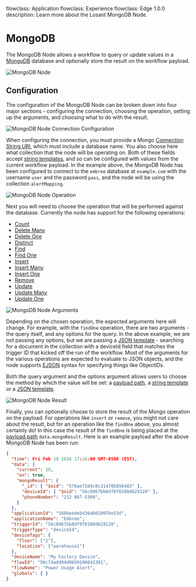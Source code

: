 flowclass: Application
flowclass: Experience
flowclass: Edge 1.0.0
description: Learn more about the Losant MongoDB Node.

# MongoDB

The MongoDB Node allows a workflow to query or update values in a [MongoDB](https://www.mongodb.com/) database and optionally store the result on the workflow payload.

![MongoDB Node](/images/workflows/data/mongodb-node.png "MongoDB Node")

## Configuration

The configuration of the MongoDB Node can be broken down into four major sections - configuring the connection, choosing the operation, setting up the arguments, and choosing what to do with the result.

![MongoDB Node Connection Configuration](/images/workflows/data/mongodb-node-connection.png "MongoDB Node Connection Configuration")

When configuring the connection, you must provide a Mongo [Connection String URI](https://docs.mongodb.com/manual/reference/connection-string/), which must include a database name. You also choose here what collection that the node will be operating on. Both of these fields accept [string templates](/workflows/accessing-payload-data/#string-templates), and so can be configured with values from the current workflow payload. In the example above, the MongoDB Node has been configured to connect to the `embree` database at `example.com` with the username `user` and the password `pass`, and the node will be using the collection `alertMapping`.

![MongoDB Node Operation](/images/workflows/data/mongodb-node-operation.png "MongoDB Node Operation")

Next you will need to choose the operation that will be performed against the database. Currently the node has support for the following operations:

* [Count](http://mongodb.github.io/node-mongodb-native/2.0/api/Collection.html#count)
* [Delete Many](http://mongodb.github.io/node-mongodb-native/2.0/api/Collection.html#deleteMany)
* [Delete One](http://mongodb.github.io/node-mongodb-native/2.0/api/Collection.html#deleteOne)
* [Distinct](http://mongodb.github.io/node-mongodb-native/2.0/api/Collection.html#distinct)
* [Find](http://mongodb.github.io/node-mongodb-native/2.0/api/Collection.html#find)
* [Find One](http://mongodb.github.io/node-mongodb-native/2.0/api/Collection.html#findOne)
* [Insert](http://mongodb.github.io/node-mongodb-native/2.0/api/Collection.html#insert)
* [Insert Many](http://mongodb.github.io/node-mongodb-native/2.0/api/Collection.html#insertMany)
* [Insert One](http://mongodb.github.io/node-mongodb-native/2.0/api/Collection.html#insertOne)
* [Remove](http://mongodb.github.io/node-mongodb-native/2.0/api/Collection.html#remove)
* [Update](http://mongodb.github.io/node-mongodb-native/2.0/api/Collection.html#update)
* [Update Many](http://mongodb.github.io/node-mongodb-native/2.0/api/Collection.html#updateMany)
* [Update One](http://mongodb.github.io/node-mongodb-native/2.0/api/Collection.html#updateOne)

![MongoDB Node Arguments](/images/workflows/data/mongodb-node-arguments.png "MongoDB Node Arguments")

Depending on the chosen operation, the expected arguments here will change. For example,
with the `findOne` operation, there are two arguments - the query itself, and any options
for the query. In the above example, we are not passing any options, but we are passing
a [JSON template](/workflows/accessing-payload-data/#json-templates) - searching for a document in the collection with a deviceId field that
matches the trigger ID that kicked off the run of the workflow. Most of the arguments for the various operations are expected to evaluate to JSON objects, and the node supports [EJSON](https://docs.mongodb.com/manual/reference/mongodb-extended-json/) syntax for specifying things like ObjectIDs.

Both the query argument and the options argument allows users to choose the method by which the value will be set: a [payload path](/workflows/accessing-payload-data/#payload-paths), a [string template](/workflows/accessing-payload-data/#string-templates) or a [JSON template](/workflows/accessing-payload-data/#json-templates).

![MongoDB Node Result](/images/workflows/data/mongodb-node-result.png "MongoDB Node Result")

Finally, you can optionally choose to store the result of the Mongo operation on the payload. For operations like `insert` or `remove`, you might not care about the result, but for an operation like the `findOne` above, you almost certainly do! In this case the result of the `findOne` is being placed at the [payload path](/workflows/accessing-payload-data/#payload-paths) `data.mongoResult`. Here is an example payload after the above MongoDB Node has been run:

```json
{
  "time": Fri Feb 19 2016 17:26:00 GMT-0500 (EST),
  "data": {
    "current": 10,
    "on": true,
    "mongoResult": {
      "_id": { "$oid": "576ae72d4c0c31470b856483" },
      "deviceId": { "$oid": "56c8967bb8df0f0100d629120" },
      "phoneNumber": "212 867-5309",
    }
  },
  "applicationId": "568beedeb436ab01007be53d",
  "applicationName": "Embree",
  "triggerId": "56c8967bb8df0f0100d629120",
  "triggerType": "deviceId",
  "deviceTags": {
    "floor": ["2"],
    "location": ["warehouse1"]
  },
  "deviceName": "My Factory Device",
  "flowId": "56c74add04d0b50100043381",
  "flowName": "Power Usage Alert",
  "globals": { }
}
```
